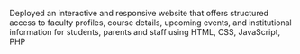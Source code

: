 Deployed an interactive and responsive website that offers structured access to faculty profiles, course details, upcoming events, and institutional information for students, parents and staff using HTML, CSS, JavaScript, PHP
